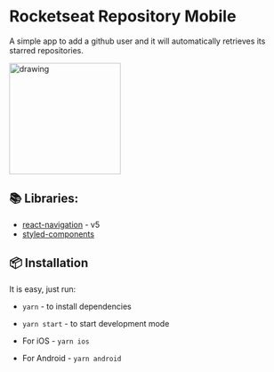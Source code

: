 # Rocketseat Repository Mobile

A simple app to add a github user and it will automatically retrieves its starred repositories.

<img src="./img.gif" alt="drawing" width="200"/>

## 📚 Libraries:

* [react-navigation](https://reactnavigation.org/docs/en/hello-react-navigation.html) - v5
* [styled-components](https://styled-components.com/)

## 📦 Installation

It is easy, just run:

* `yarn` - to install dependencies
* `yarn start` - to start development mode

* For iOS - `yarn ios`
* For Android - `yarn android`
